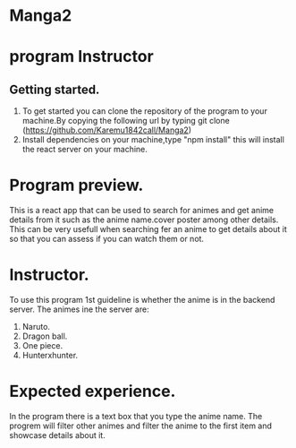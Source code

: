 # Manga2
# program Instructor

## Getting started.
1. To get started you can clone the repository of the program to your machine.By copying the following url by typing git clone (https://github.com/Karemu1842call/Manga2)
2. Install dependencies on your  machine,type "npm install" this will install the react server on your machine.

# Program preview.
This is a react app that can be used to search for animes and get anime details from it such as the anime name.cover poster among other details. This can be very usefull when searching fer an anime to get details about it so that you can assess if you can watch them or not.

# Instructor.
To use this program 1st guideline is whether the anime is in the backend server.
The animes ine the server are:
1. Naruto.
2. Dragon ball.
3. One piece.
4. Hunterxhunter.

# Expected experience.
In the program there is a text box that you type the anime name.
The progrem will filter  other animes and filter the anime to the first item and showcase details about it.
